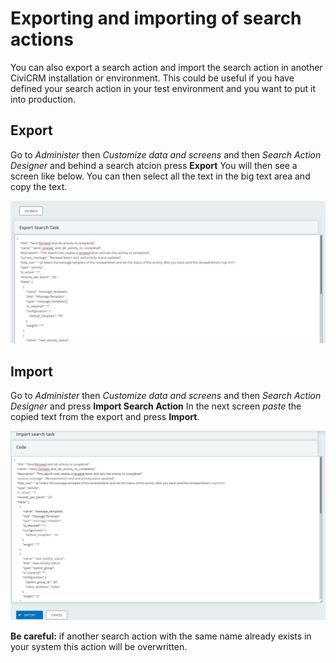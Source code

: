 # Exporting and importing of search actions

You can also export a search action and import the search action in another CiviCRM installation or environment.
This could be useful if you have defined your search action in your test environment and you want to put it into production.

## Export

Go to *Administer* then *Customize data and screens* and then *Search Action Designer* and behind a search atcion press **Export**
You will then see a screen like below. You can then select all the text in the big text area and copy the text. 

![Export screenshot 1](images/export1.png)

## Import

Go to *Administer* then *Customize data and screens* and then *Search Action Designer* and press **Import Search Action**
In the next screen *paste* the copied text from the export and press **Import**.

![Import screenshot 1](images/import1.png)

**Be careful:** if another search action with the same name already exists in your system this action will be overwritten. 